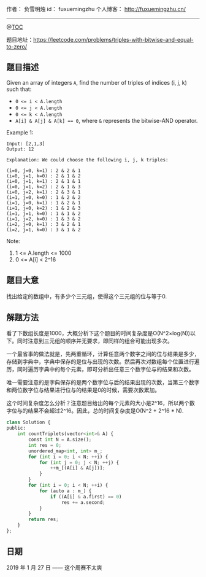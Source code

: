 作者： 负雪明烛
id：	fuxuemingzhu
个人博客：	http://fuxuemingzhu.cn/

---
@[TOC](目录)


题目地址：https://leetcode.com/problems/triples-with-bitwise-and-equal-to-zero/


## 题目描述

Given an array of integers ``A``, find the number of triples of indices (i, j, k) such that:

- ``0 <= i < A.length``
- ``0 <= j < A.length``
- ``0 <= k < A.length``
- ``A[i] & A[j] & A[k] == 0``, where ``&`` represents the bitwise-AND operator.
 

Example 1:
    
    Input: [2,1,3]
    Output: 12
    
    Explanation: We could choose the following i, j, k triples:

    (i=0, j=0, k=1) : 2 & 2 & 1
    (i=0, j=1, k=0) : 2 & 1 & 2
    (i=0, j=1, k=1) : 2 & 1 & 1
    (i=0, j=1, k=2) : 2 & 1 & 3
    (i=0, j=2, k=1) : 2 & 3 & 1
    (i=1, j=0, k=0) : 1 & 2 & 2
    (i=1, j=0, k=1) : 1 & 2 & 1
    (i=1, j=0, k=2) : 1 & 2 & 3
    (i=1, j=1, k=0) : 1 & 1 & 2
    (i=1, j=2, k=0) : 1 & 3 & 2
    (i=2, j=0, k=1) : 3 & 2 & 1
    (i=2, j=1, k=0) : 3 & 1 & 2
     

Note:

1. 1 <= A.length <= 1000
1. 0 <= A[i] < 2^16

## 题目大意

找出给定的数组中，有多少个三元组，使得这个三元组的位与等于0.

## 解题方法

看了下数组长度是1000，大概分析下这个题目的时间复杂度是O(N^2×log(N))以下。同时注意到三元组的顺序并无要求，即同样的组合可能出现多次。

一个最省事的做法就是，先两重循环，计算任意两个数字之间的位与结果是多少，存储到字典中，字典中保存的是位与出现的次数。然后再次对数组每个位置进行遍历，同时遍历字典中的每个元素，即可分析出任意三个数字位与的结果和次数。

唯一需要注意的是字典保存的是两个数字位与后的结果出现的次数，当第三个数字和两位数字位与结果进行位与的结果是0的时候，需要次数累加。

这个时间复杂度怎么分析？注意题目给出的每个元素的大小是2^16，所以两个数字位与的结果不会超过2^16。因此，总的时间复杂度是O(N^2 + 2^16 * N).


```python
class Solution {
public:
    int countTriplets(vector<int>& A) {
        const int N = A.size();
        int res = 0;
        unordered_map<int, int> m_;
        for (int i = 0; i < N; ++i) {
            for (int j = 0; j < N; ++j) {
                ++m_[(A[i] & A[j])];
            }
        }
        for (int i = 0; i < N; ++i) {
            for (auto a : m_) {
                if ((A[i] & a.first) == 0)
                    res += a.second;
            }
        }
        return res;
    }
};
```


## 日期

2019 年 1 月 27 日 —— 这个周赛不太爽
